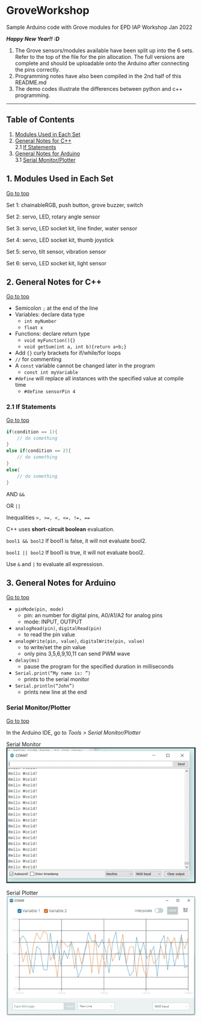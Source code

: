 # GroveWorkshop
Sample Arduino code with Grove modules for EPD IAP Workshop Jan 2022

*__Happy New Year!! :D__*

1. The Grove sensors/modules available have been split up into the 6 sets. Refer to the top of the file for the pin allocation.
The full versions are complete and should be uploadable onto the Arduino after connecting the pins correctly.
2. Programming notes have also been compiled in the 2nd half of this README.md
3. The demo codes illustrate the differences between python and c++ programming.


____

## Table of Contents <a name="top"></a>
 1. [Modules Used in Each Set](#1)<br>
 2. [General Notes for C++](#2)<br>
    2.1 [If Statements](#2.1) <br>
3.  [General Notes for Arduino](#3)<br>
    3.1 [Serial Monitor/Plotter](#3.1) <br>

## 1. Modules Used in Each Set <a name="1"></a>
[Go to top](#top)

Set 1: chainableRGB, push button, grove buzzer, switch <br>

Set 2: servo, LED, rotary angle sensor <br>

Set 3: servo, LED socket kit, line finder, water sensor <br>

Set 4: servo, LED socket kit, thumb joystick <br>

Set 5: servo, tilt sensor, vibration sensor <br>

Set 6: servo, LED socket kit, light sensor <br>


## 2. General Notes for C++ <a name="2"></a>
[Go to top](#top)

- Semicolon `;` at the end of the line
- Variables: declare data type
    - `int myNumber`
    - `float x`
- Functions: declare return type
    - `void myFunction(){}`
    - `void getSum(int a, int b){return a+b;}`
- Add `{}` curly brackets for if/while/for loops
- `//` for commenting
- A `const` variable cannot be changed later in the program
    - `const int myVariable`
- `#define` will replace all instances with the specified value at compile time
    - `#define sensorPin 4`


### 2.1 If Statements <a name="2.1"></a>
[Go to top](#top)

```c++
if(condition == 1){
    // do something
}
else if(condition == 2){
    // do something
} 
else{
    // do something
}
```

AND `&&` 

OR `||` 

Inequalities `>, >=, <, <=, !=, ==` 

C++ uses __short-circuit boolean__ evaluation.

`bool1 && bool2` If bool1 is false, it will not evaluate bool2.

`bool1 || bool2` If bool1 is true, it will not evaluate bool2.

Use `&` and `|` to evaluate all expressiosn.

## 3. General Notes for Arduino <a name="3"></a>
[Go to top](#top)


- `pinMode(pin, mode)`
    - pin: an number for digital pins, A0/A1/A2 for analog pins
    - mode: INPUT, OUTPUT
- `analogRead(pin)`, `digitalRead(pin)`
    - to read the pin value
- `analogWrite(pin, value)`, `digitalWrite(pin, value)`
    - to write/set the pin value
    - only pins 3,5,6,9,10,11 can send PWM wave
- `delay(ms)`
    - pause the program for the specified duration in milliseconds
- `Serial.print(“My name is: ”)`
    - prints to the serial monitor
- `Serial.println(“John”)`
    - prints new line at the end

### Serial Monitor/Plotter<a name="3.1"></a>
[Go to top](#top)

In the Arduino IDE, go to *Tools > Serial Monitor/Plotter*

Serial Monitor
![Serial Monitor](serial-monitor.png)

Serial Plotter
![Serial Plotter](serial-plotter.png)